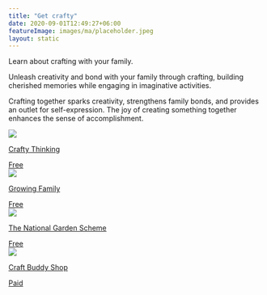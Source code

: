 ```yaml
---
title: "Get crafty"
date: 2020-09-01T12:49:27+06:00
featureImage: images/ma/placeholder.jpeg
layout: static
---
```


Learn about crafting with your family.

Unleash creativity and bond with your family through crafting, building cherished memories while engaging in imaginative activities.

Crafting together sparks creativity, strengthens family bonds, and provides an outlet for self-expression. The joy of creating something together enhances the sense of accomplishment.

<a class="ma-link" href="https://craftythinking.com/fun-family-crafts/"><div class="ma-card ma-card-Community"><div class="ma-icon"><img src ="/images/icon-check.png"/></div><div class="ma-name"><p>Crafty Thinking</p></div><div class="ma-paid-text"><span>Free </span></div></div></a><a class="ma-link" href="https://growingfamily.co.uk/craft/14-ways-crafting-benefits-mental-health/"><div class="ma-card ma-card-Community"><div class="ma-icon"><img src ="/images/icon-check.png"/></div><div class="ma-name"><p>Growing Family</p></div><div class="ma-paid-text"><span>Free </span></div></div></a><a class="ma-link" href="https://ngs.org.uk/get-crafting-with-your-family/"><div class="ma-card ma-card-Community"><div class="ma-icon"><img src ="/images/icon-check.png"/></div><div class="ma-name"><p>The National Garden Scheme</p></div><div class="ma-paid-text"><span>Free </span></div></div></a><a class="ma-link" href="https://www.awin1.com/cread.php?awinmid=45747&awinaffid=1198638&ued=https%3A%2F%2Fwww.craftbuddyshop.com%2F"><div class="ma-card ma-card-Community"><div class="ma-icon"><img src ="/images/icon-pound.png"/></div><div class="ma-name"><p>Craft Buddy Shop</p></div><div class="ma-paid-text"><span>Paid</span></div></div></a>  

<br/><br/>






